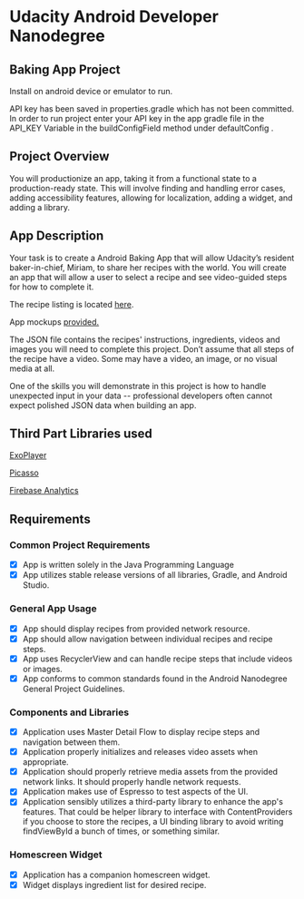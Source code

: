 # Udacity Android Developer Nanodegree

## Baking App Project
 
Install on android device or emulator to run. 

API key has been saved in properties.gradle which has not been committed. In order to run project enter your API key in the app gradle file in the API_KEY Variable in the buildConfigField method under defaultConfig .


## Project Overview
You will productionize an app, taking it from a functional state to a production-ready state. This will involve finding and handling error cases, adding accessibility features, allowing for localization, adding a widget, and adding a library.

## App Description
Your task is to create a Android Baking App that will allow Udacity’s resident baker-in-chief, Miriam, to share her recipes with the world. You will create an app that will allow a user to select a recipe and see video-guided steps for how to complete it.
   
The recipe listing is located [here](http://go.udacity.com/android-baking-app-json).

App mockups [provided.](https://d17h27t6h515a5.cloudfront.net/topher/2017/March/58dee986_bakingapp-mocks/bakingapp-mocks.pdf)
   
The JSON file contains the recipes' instructions, ingredients, videos and images you will need to complete this project. Don’t assume that all steps of the recipe have a video. Some may have a video, an image, or no visual media at all.
   
One of the skills you will demonstrate in this project is how to handle unexpected input in your data -- professional developers often cannot expect polished JSON data when building an app.

## Third Part Libraries used

[ExoPlayer](https://github.com/google/ExoPlayer)

[Picasso](http://square.github.io/picasso/)

[Firebase Analytics](https://firebase.google.com/products/analytics/)

## Requirements

### Common Project Requirements
- [x] App is written solely in the Java Programming Language
- [x] App utilizes stable release versions of all libraries, Gradle, and Android Studio.

### General App Usage
- [x] App should display recipes from provided network resource.
- [x] App should allow navigation between individual recipes and recipe steps.
- [x] App uses RecyclerView and can handle recipe steps that include videos or images.
- [x] App conforms to common standards found in the Android Nanodegree General Project Guidelines.

### Components and Libraries
- [x] Application uses Master Detail Flow to display recipe steps and navigation between them.
- [x] Application properly initializes and releases video assets when appropriate.
- [x] Application should properly retrieve media assets from the provided network links. It should properly handle network requests.
- [x] Application makes use of Espresso to test aspects of the UI.
- [x] Application sensibly utilizes a third-party library to enhance the app's features. That could be helper library to interface with ContentProviders if you choose to store the recipes, a UI binding library to avoid writing findViewById a bunch of times, or something similar.

### Homescreen Widget
- [x] Application has a companion homescreen widget.
- [x] Widget displays ingredient list for desired recipe.
